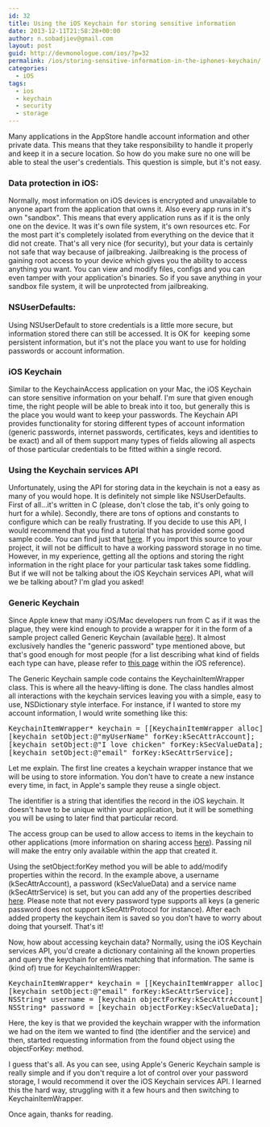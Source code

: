 ```yaml
---
id: 32
title: Using the iOS Keychain for storing sensitive information
date: 2013-12-11T21:58:28+00:00
author: n.sobadjiev@gmail.com
layout: post
guid: http://devmonologue.com/ios/?p=32
permalink: /ios/storing-sensitive-information-in-the-iphones-keychain/
categories:
  - iOS
tags:
  - ios
  - keychain
  - security
  - storage
---
```

Many applications in the AppStore handle account information and other private data. This means that they take responsibility to handle it properly and keep it in a secure location. So how do you make sure no one will be able to steal the user's credentials. This question is simple, but it's not easy.
<h3>Data protection in iOS:</h3>
Normally, most information on iOS devices is encrypted and unavailable to anyone apart from the application that owns it. Also every app runs in it's own "sandbox". This means that every application runs as if it is the only one on the device. It was it's own file system, it's own resources etc. For the most part it's completely isolated from everything on the device that it did not create. That's all very nice (for security), but your data is certainly not safe that way because of jailbreaking. Jailbreaking is the process of gaining root access to your device which gives you the ability to access anything you want. You can view and modify files, configs and you can even tamper with your application's binaries. So if you save anything in your sandbox file system, it will be unprotected from jailbreaking.
<h3>NSUserDefaults:</h3>
Using NSUserDefault to store credentials is a little more secure, but information stored there can still be accessed. It is OK for  keeping some persistent information, but it's not the place you want to use for holding passwords or account information.
<h3>iOS Keychain</h3>
Similar to the KeychainAccess application on your Mac, the iOS Keychain can store sensitive information on your behalf. I'm sure that given enough time, the right people will be able to break into it too, but generally this is the place you would want to keep your passwords. The Keychain API provides functionality for storing different types of account information (generic passwords, internet passwords, certificates, keys and identities to be exact) and all of them support many types of fields allowing all aspects of those particular credentials to be fitted within a single record.
<h3>Using the Keychain services API</h3>
Unfortunately, using the API for storing data in the keychain is not a easy as many of you would hope. It is definitely not simple like NSUserDefaults. First of all...it's written in C (please, don't close the tab, it's only going to hurt for a while). Secondly, there are tons of options and constants to configure which can be really frustrating. If you decide to use this API, I would recommend that you find a tutorial that has provided some good sample code. You can find just that <a href="http://www.raywenderlich.com/6475">here</a>. If you import this source to your project, it will not be difficult to have a working password storage in no time. However, in my experience, getting all the options and storing the right information in the right place for your particular task takes some fiddling. But if we will not be talking about the iOS Keychain services API, what will we be talking about? I'm glad you asked!
<h3>Generic Keychain</h3>
Since Apple knew that many iOS/Mac developers run from C as if it was the plague, they were kind enough to provide a wrapper for it in the form of a sample project called Generic Keychain (available <a href="https://developer.apple.com/library/ios/samplecode/GenericKeychain/Introduction/Intro.html#//apple_ref/doc/uid/DTS40007797">here</a>). It almost exclusively handles the "generic password" type mentioned above, but that's good enough for most people (for a list describing what kind of fields each type can have, please refer to <a href="https://developer.apple.com/library/ios/documentation/Security/Reference/keychainservices/Reference/reference.html#//apple_ref/doc/constant_group/Item_Class_Value_Constants">this page</a> within the iOS reference).

The Generic Keychain sample code contains the KeychainItemWrapper class. This is where all the heavy-lifting is done. The class handles almost all interactions with the keychain services leaving you with a simple, easy to use, NSDictionary style interface. For instance, if I wanted to store my account information, I would write something like this:
<pre class="brush:objc">KeychainItemWrapper* keychain = [[KeychainItemWrapper alloc] initWithIdentifier:@"nick@gmail.com" accessGroup:nil];
[keychain setObject:@"myUserName" forKey:kSecAttrAccount];
[keychain setObject:@"I love chicken" forKey:kSecValueData];
[keychain setObject:@"email" forKey:kSecAttrService];</pre>
Let me explain. The first line creates a keychain wrapper instance that we will be using to store information. You don't have to create a new instance every time, in fact, in Apple's sample they reuse a single object.

The identifier is a string that identifies the record in the iOS keychain. It doesn't have to be unique within your application, but it will be something you will be using to later find that particular record.

The access group can be used to allow access to items in the keychain to other applications (more information on sharing access <a href="https://developer.apple.com/library/ios/documentation/Security/Reference/keychainservices/Reference/reference.html#//apple_ref/c/func/SecItemAdd">here</a>). Passing nil will make the entry only available within the app that created it.

Using the setObject:forKey method you will be able to add/modify properties within the record. In the example above, a username (kSecAttrAccount), a password (kSecValueData) and a service name (kSecAttrService) is set, but you can add any of the properties described <a href="https://developer.apple.com/library/ios/documentation/Security/Reference/keychainservices/Reference/reference.html#//apple_ref/doc/uid/TP30000898-CH4g-SW7">here</a>. Please note that not every password type supports all keys (a generic password does not support kSecAttrProtocol for instance). After each added property the keychain item is saved so you don't have to worry about doing that yourself. That's it!

Now, how about accessing keychain data? Normally, using the iOS Keychain services API, you'd create a dictionary containing all the known properties and query the keychain for entries matching that information. The same is (kind of) true for KeychainItemWrapper:
<pre class="brush:objc">KeychainItemWrapper* keychain = [[KeychainItemWrapper alloc] initWithIdentifier:@"nick@gmail.com" accessGroup:nil];
[keychain setObject:@"email" forKey:kSecAttrService];
NSString* username = [keychain objectForKey:kSecAttrAccount];
NSString* password = [keychain objectForKey:kSecValueData];</pre>
Here, the key is that we provided the keychain wrapper with the information we had on the item we wanted to find (the identifier and the service) and then, started requesting information from the found object using the objectForKey: method.

I guess that's all. As you can see, using Apple's Generic Keychain sample is really simple and if you don't require a lot of control over your password storage, I would recommend it over the iOS Keychain services API. I learned this the hard way, struggling with it a few hours and then switching to KeychainItemWrapper.

Once again, thanks for reading.